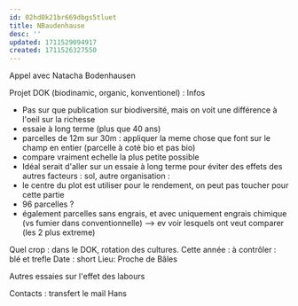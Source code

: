 ```yaml
---
id: 02hd0k21br669dbgs5tluet
title: NBaudenhause
desc: ''
updated: 1711529094917
created: 1711526327550
---
```

Appel avec Natacha Bodenhausen

Projet DOK (biodinamic, organic, konventionel) : Infos 
* Pas sur que publication sur biodiversité, mais on voit une différence à l'oeil sur la richesse
* essaie à long terme (plus que 40 ans)
* parcelles de 12m sur 30m : appliquer la meme chose que font sur le champ en entier  (parcelle à coté bio et pas bio)
* compare vraiment echelle la plus petite possible
* Idéal serait d'aller sur un essaie à long terme pour éviter des effets des autres facteurs : sol, autre 
organisation : 
* le centre du plot est utiliser pour le rendement, on peut pas toucher pour cette partie
* 96 parcelles ?
* également parcelles sans engrais, et avec uniquement engrais chimique (vs fumier dans conventionnelle) --> ev voir lesquels ont veut comparer (les 2 plus extreme)

Quel crop : dans le DOK, rotation des cultures. Cette année :  à contrôler : blé et trefle
Date : short
Lieu: Proche de Bâles

Autres essaies sur l'effet des labours 

 



Contacts : transfert le mail
Hans 

